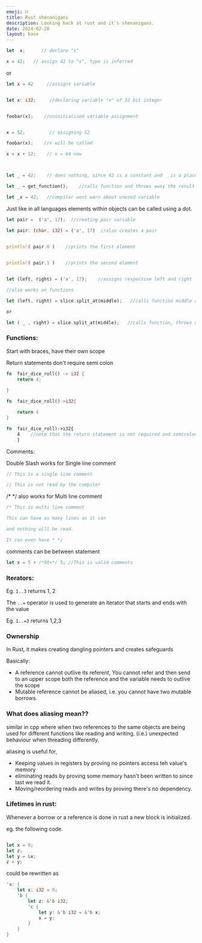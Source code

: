 ```yaml
---
emoji: ⛓️
title: Rust shenanigans
description: Looking back at rust and it's shenanigans.
date: 2024-02-28
layout: base
---
```


```rust
let  x;      // declare "x"

x = 42;   // assign 42 to "x", type is inferred
```
or

```rust
let x = 42     //assigns variable


let x: i32;     //declaring variable "x" of 32 bit integer


foobar(x);    //uninitialised variable assignment


x = 52;         // assigning 52

foobar(x);    //x will be called

x = x + 12;    // x = 64 now



let _ = 42;    // does nothing, since 42 is a constant and _ is a placeholder

let _ = get_function();    //calls function and throws away the result

let _x = 42;   //compiler wont warn about unused variable
```

Just like in all languages elements within objects can be called using a dot.

```rust
let pair =  ('a', 17);  //creating pair variable  

let pair: (char, i32) = ('a', 17)  //also creates a pair  


println!( pair.0 )    //prints the first element 
 

println!( pair.1 )    //prints the second element 


let (left, right) = ('a', 17);    //assigns respective left and right 

//also works on functions 

let (left, right) = slice.split_at(middle);   //calls function middle and assigns to left and right 

or 

let ( _ , right) = slice.split_at(middle);   //calls function, throws away left assigns right 
```

### Functions:

Start with braces, have their own scope

Return statements don't require semi colon


```rust
fn  fair_dice_roll() -> i32 { 
    return 4; 
    
} 
```

```rust
fn  fair_dice_roll()->i32{ 

    return 4    
}
```

 


```rust
fn  fair_dice_roll)->i32{ 
    4    //note that the return statement is not required and semicolon is not required 
    }
```

Comments:



Double Slash works for Single line comment


```rust
// This is a single line comment

// This is not read by the compiler
```



/* */ also works for Multi line comment



```rust
/* This is multi line comment

This can have as many lines as it can

and nothing will be read.

It can even have * */
```


comments can be between statement


```rust
let x = 5 + /*90+*/ 5; //This is valid comments 
```

### Iterators:


Eg. `1..3` returns 1, 2

The `..=`  operator is used to generate an iterator that starts and ends with the value

Eg. `1..=3` returns 1,2,3 

 

### Ownership

In Rust, it makes creating dangling pointers and creates safeguards

Basically:

- A reference cannot outlive its referent, You cannot refer and then send to an upper scope both the reference and the variable needs to outlive the scope
- Mutable reference cannot be aliased, i.e. you cannot have two mutable borrows.

### What does aliasing mean??
similar in cpp where when two references to the same objects are being used for different functions like reading and writing. (i.e.) unexpected behaviour when threading differently.

aliasing is useful for,
- Keeping values in registers by proving no pointers access teh value's memory
- eliminating reads by proving some memory hasn't been written to since last we read it.
- Moving/reordering reads and writes by proving there's no dependency.


### Lifetimes in rust:

Whenever a borrow or a reference is done in rust a new block is initialized.

eg.
the following code.
```rust

let x = 0;
let z;
let y = &x;
z = y;
```
could be rewritten as

```rust
'a: {
    let x: i32 = 0;
    'b {
        let z: &'b i32;
        'c {
            let y: &'b i32 = &'b x;
            x = y;
        }
    }
}       
```

